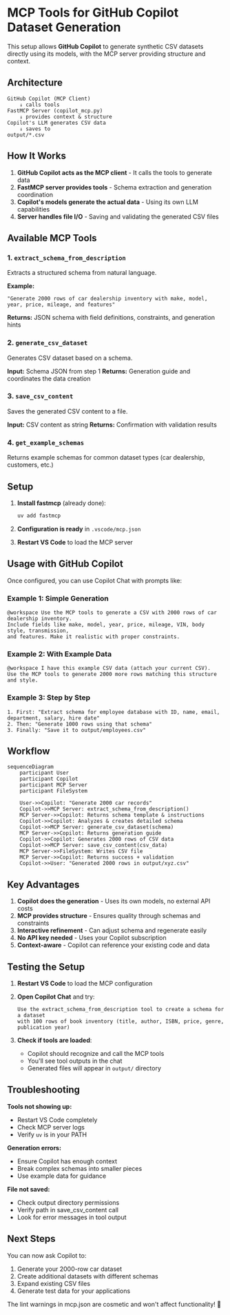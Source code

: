 # MCP Tools for GitHub Copilot Dataset Generation

This setup allows **GitHub Copilot** to generate synthetic CSV datasets directly using its models, with the MCP server providing structure and context.

## Architecture

```
GitHub Copilot (MCP Client)
    ↓ calls tools
FastMCP Server (copilot_mcp.py)
    ↓ provides context & structure
Copilot's LLM generates CSV data
    ↓ saves to
output/*.csv
```

## How It Works

1. **GitHub Copilot acts as the MCP client** - It calls the tools to generate data
2. **FastMCP server provides tools** - Schema extraction and generation coordination
3. **Copilot's models generate the actual data** - Using its own LLM capabilities
4. **Server handles file I/O** - Saving and validating the generated CSV files

## Available MCP Tools

### 1. `extract_schema_from_description`
Extracts a structured schema from natural language.

**Example:**
```
"Generate 2000 rows of car dealership inventory with make, model, year, price, mileage, and features"
```

**Returns:** JSON schema with field definitions, constraints, and generation hints

### 2. `generate_csv_dataset`
Generates CSV dataset based on a schema.

**Input:** Schema JSON from step 1
**Returns:** Generation guide and coordinates the data creation

### 3. `save_csv_content`
Saves the generated CSV content to a file.

**Input:** CSV content as string
**Returns:** Confirmation with validation results

### 4. `get_example_schemas`
Returns example schemas for common dataset types (car dealership, customers, etc.)

## Setup

1. **Install fastmcp** (already done):
   ```bash
   uv add fastmcp
   ```

2. **Configuration is ready** in `.vscode/mcp.json`

3. **Restart VS Code** to load the MCP server

## Usage with GitHub Copilot

Once configured, you can use Copilot Chat with prompts like:

### Example 1: Simple Generation
```
@workspace Use the MCP tools to generate a CSV with 2000 rows of car dealership inventory. 
Include fields like make, model, year, price, mileage, VIN, body style, transmission, 
and features. Make it realistic with proper constraints.
```

### Example 2: With Example Data
```
@workspace I have this example CSV data (attach your current CSV). 
Use the MCP tools to generate 2000 more rows matching this structure and style.
```

### Example 3: Step by Step
```
1. First: "Extract schema for employee database with ID, name, email, department, salary, hire date"
2. Then: "Generate 1000 rows using that schema"
3. Finally: "Save it to output/employees.csv"
```

## Workflow

```mermaid
sequenceDiagram
    participant User
    participant Copilot
    participant MCP Server
    participant FileSystem

    User->>Copilot: "Generate 2000 car records"
    Copilot->>MCP Server: extract_schema_from_description()
    MCP Server->>Copilot: Returns schema template & instructions
    Copilot->>Copilot: Analyzes & creates detailed schema
    Copilot->>MCP Server: generate_csv_dataset(schema)
    MCP Server->>Copilot: Returns generation guide
    Copilot->>Copilot: Generates 2000 rows of CSV data
    Copilot->>MCP Server: save_csv_content(csv_data)
    MCP Server->>FileSystem: Writes CSV file
    MCP Server->>Copilot: Returns success + validation
    Copilot->>User: "Generated 2000 rows in output/xyz.csv"
```

## Key Advantages

1. **Copilot does the generation** - Uses its own models, no external API costs
2. **MCP provides structure** - Ensures quality through schemas and constraints
3. **Interactive refinement** - Can adjust schema and regenerate easily
4. **No API key needed** - Uses your Copilot subscription
5. **Context-aware** - Copilot can reference your existing code and data

## Testing the Setup

1. **Restart VS Code** to load the MCP configuration

2. **Open Copilot Chat** and try:
   ```
   Use the extract_schema_from_description tool to create a schema for a dataset 
   with 100 rows of book inventory (title, author, ISBN, price, genre, publication year)
   ```

3. **Check if tools are loaded**:
   - Copilot should recognize and call the MCP tools
   - You'll see tool outputs in the chat
   - Generated files will appear in `output/` directory

## Troubleshooting

**Tools not showing up:**
- Restart VS Code completely
- Check MCP server logs
- Verify `uv` is in your PATH

**Generation errors:**
- Ensure Copilot has enough context
- Break complex schemas into smaller pieces
- Use example data for guidance

**File not saved:**
- Check output directory permissions
- Verify path in save_csv_content call
- Look for error messages in tool output

## Next Steps

You can now ask Copilot to:
1. Generate your 2000-row car dataset
2. Create additional datasets with different schemas
3. Expand existing CSV files
4. Generate test data for your applications

The lint warnings in mcp.json are cosmetic and won't affect functionality! 🚀
